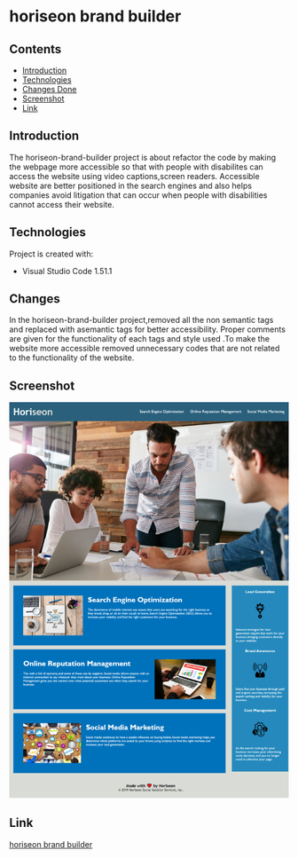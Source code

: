 # horiseon brand builder

## Contents
* [Introduction](#Introduction)
* [Technologies](#Technologies)
* [Changes Done](#Changes)
* [Screenshot](#Screenshot)
* [Link](#Link)

## Introduction

The horiseon-brand-builder project is about refactor the code by making the webpage more accessible so that with people with disabilites can access the website using video captions,screen readers. Accessible website are better positioned in the search engines and also helps companies avoid litigation that can occur when people with disabilities cannot access their website.

## Technologies
Project is created with:
* Visual Studio Code 1.51.1

## Changes

In the horiseon-brand-builder project,removed all the non semantic tags and replaced with asemantic tags for better accessibility. Proper comments are given for the functionality of each tags and style used .To make the website more accessible removed unnecessary codes that are not related to the functionality of the website.

	
## Screenshot
![image](./assets/images/website_screenshot.png)

## Link
[horiseon brand builder](https://panwaramita.github.io/horiseon-brand-builder/)

